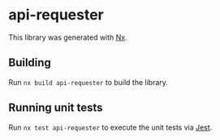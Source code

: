 # api-requester

This library was generated with [Nx](https://nx.dev).

## Building

Run `nx build api-requester` to build the library.

## Running unit tests

Run `nx test api-requester` to execute the unit tests via [Jest](https://jestjs.io).
